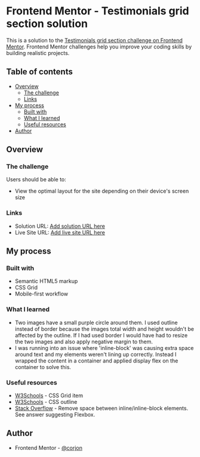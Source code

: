 # Frontend Mentor - Testimonials grid section solution

This is a solution to the [Testimonials grid section challenge on Frontend Mentor](https://www.frontendmentor.io/challenges/testimonials-grid-section-Nnw6J7Un7). Frontend Mentor challenges help you improve your coding skills by building realistic projects. 

## Table of contents

- [Overview](#overview)
  - [The challenge](#the-challenge)
  - [Links](#links)
- [My process](#my-process)
  - [Built with](#built-with)
  - [What I learned](#what-i-learned)
  - [Useful resources](#useful-resources)
- [Author](#author)

## Overview

### The challenge

Users should be able to:

- View the optimal layout for the site depending on their device's screen size

### Links

- Solution URL: [Add solution URL here](https://your-solution-url.com)
- Live Site URL: [Add live site URL here](https://your-live-site-url.com)

## My process

### Built with

- Semantic HTML5 markup
- CSS Grid
- Mobile-first workflow

### What I learned

- Two images have a small purple circle around them. I used outline instead of border because the images total width and height wouldn't be affected by the outline. If I had used border I would have had to resize the two images and also apply negative margin to them.
- I was running into an issue where 'inline-block' was causing extra space around text and my elements weren't lining up correctly. Instead I wrapped the content in a container and applied display flex on the container to solve this.

### Useful resources

- [W3Schools](https://www.w3schools.com/css/css_grid_item.asp) - CSS Grid item
- [W3Schools](https://www.w3schools.com/css/css_outline.asp) - CSS outline
- [Stack Overflow](https://stackoverflow.com/questions/5078239/how-to-remove-the-space-between-inline-inline-block-elements) - Remove space between inline/inline-block elements. See answer suggesting Flexbox.

## Author

- Frontend Mentor - [@corjon](https://www.frontendmentor.io/profile/corjon)